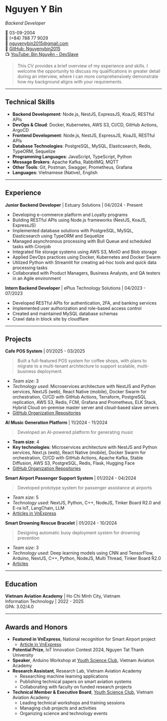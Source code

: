 # Nguyen Y Bin

*Backend Developer*

🎂 03-09-2004  
📱 (+84) 788 77 9029  
📧 [nguyenybin2015@gmail.com](mailto:nguyenybin2015@gmail.com)  
🔗 [GitHub: Nguyenybin2015](https://github.com/Nguyenybin2015)  
📺 [YouTube: Bin Nguyễn - DevSlave](https://www.youtube.com/@binnguyen9371)  

> This CV provides a brief overview of my experience and skills. I welcome the opportunity to discuss my qualifications in greater detail during an interview, where I can more comprehensively demonstrate how my background aligns with your requirements.

---
## Technical Skills
- **Backend Development**: Node.js, NestJS, ExpressJS, KoaJS, RESTful APIs
- **DevOps & Cloud**: Docker, Kubernetes, AWS S3, CI/CD, GitHub Actions, ArgoCD
- **Frontend Development**: Node.js, NestJS, ExpressJS, KoaJS, RESTful APIs
- **Database Technologies**: PostgreSQL, MySQL, Elasticsearch, Redis, TypeORM, Sequelize
- **Programming Languages**: JavaScript, TypeScript, Python
- **Message Brokers**: Apache Kafka, RabbitMQ, MQTT
- **Other Tools**: Git, Postman, Swagger, Prometheus, Grafana
- **Languages**: Vietnamese (Native), English

---
## Experience
**Junior Backend Developer** | Estuary Solutions | 04/2024 - Present
- Developing e-commerce platform and Loyalty programs
- Building RESTful APIs using Node.js frameworks (NestJS, KoaJS, ExpressJS)
- Implemented database solutions with PostgreSQL, MySQL, Elasticsearch using TypeORM and Sequelize
- Managed asynchronous processing with Bull Queue and scheduled tasks with Cronjob
- Integrated file storage systems using AWS S3, MinIO and Blob storage
- Applied DevOps practices using Docker, Kubernetes and Docker Swarm
- Utilized Python with Streamlit for creating ad-hoc tools and quick data processing tasks
- Collaborated with Product Managers, Business Analysts, and QA testers in an Agile environment

**Intern Backend Developer** | ePlus Technology Solutions | 04/2023 - 07/2023
- Developed RESTful APIs for authentication, 2FA, and banking services
- Implemented user authorization and role-based access control
- Created and maintained MySQL database schemas
- Crawl data in block site by cloudflare

---
## Projects
**Cafe POS System** | 01/2025 - 03/2025
> Built a full-featured POS system for coffee shops, with plans to migrate to a multi-tenant architecture to support scalable, multi-business deployment.

- *Team size*: 3
- *Technology used*: Microservices architecture with NestJS and Python services, NextJS (web), React Native (mobile), Docker Swarm for orchestration, CI/CD with GitHub Actions, Terraform, PostgreSQL replication, AWS S3, Redis, FCM, Grafana and Prometheus, ELK Stack, Hybrid Cloud on-premise master server and cloud-based slave servers
- [GitHub Organization Repositories](https://github.com/orgs/BPC-POS/repositories)
<!-- - [Admin Page](https://admin-bpc-pos.nibies.space) -->

**AI Music Generation Platform** | 11/2024 - 11/2024
> Developed an AI-powered platform for generating music

- **Team size**: 4
- **Key technologies**: Microservices architecture with NestJS and Python services, Next.js (web), React Native (mobile), Docker Swarm for orchestration, CI/CD with GitHub Actions, Apache Kafka, Stable Diffusion, AWS S3, PostgreSQL, Redis, Flask, Hugging Face
- [GitHub Organization Repositories](https://github.com/orgs/n4music/repositories)


**Smart Airport Passenger Support System** | 01/2024 - 04/2024
> Developed prototype system for passenger assistance at airports

- *Team size*: 5
- *Technology used*: NextJS, Python, C++, NodeJS, Tinker Board R2.0 and E-ra IoT, LangChain, LLM
- [Articles in VnExpress](https://vnexpress.net/sinh-vien-lam-hop-thong-minh-chi-dan-hanh-khach-o-san-bay-4732578.html)

**Smart Drowning Rescue Bracelet** | 01/2024 - 10/2024
> Designing automatic buoy deployment system for drowning prevention

- *Team size*: 3
- *Technology used*: Deep learning models using CNN and TensorFlow, Arduino, NextJS, C++, Python, NodeJS, Multi Thread, Tinker Board R2.0
- [Articles](https://fitvaa.edu.vn/Public/Science/ViewPublicRe/Khoa_Cong_Nghe_Thong_Tin_Hoc_Vien_Hang_khong_Viet_Nam/lkJHTy@986.VAA)

---
## Education
**Vietnam Aviation Academy** | Ho Chi Minh City, Vietnam  
Information Technology | 2022 - 2025  
GPA: 3.02/4.0

---
## Awards and Honors
- **Featured in VnExpress**, National recognition for Smart Airport project
  - [Article in VnExpress](https://vnexpress.net/sinh-vien-lam-hop-thong-minh-chi-dan-hanh-khach-o-san-bay-4732578.html)
- **Potential Prize**, IoT Innovation Contest 2024, Nguyen Tat Thanh University
- **Speaker**, Arduino Workshop at [Youth Science Club](https://youthscience.club), Vietnam Aviation Academy
- **Research Assistant**, Research Lab, Vietnam Aviation Academy
  - Researching machine learning applications
  - Publishing technical papers on smart aviation systems
  - Collaborating with faculty on funded research projects
- **Technical Member & Executive Board**, [Youth Science Club](https://youthscience.club), Vietnam Aviation Academy
  - Leading technical workshops and training sessions
  - Managing club projects and activities
  - Organizing science and technology events
